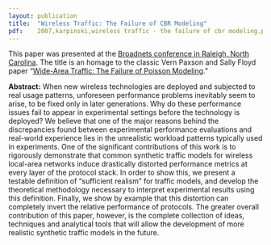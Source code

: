 ```yaml
---
layout: publication
title:  "Wireless Traffic: The Failure of CBR Modeling"
pdf:    2007,karpinski,wireless traffic - the failure of cbr modeling.pdf
---
```


This paper was presented at the [Broadnets conference in Raleigh, North Carolina](http://www.broadnets.org/2007/). The title is an homage to the classic Vern Paxson and Sally Floyd paper “[Wide-Area Traffic: The Failure of Poisson Modeling](http://portal.acm.org/citation.cfm?doid=190809.190338).”

**Abstract:** When new wireless technologies are deployed and subjected to real usage patterns, unforeseen performance problems inevitably seem to arise, to be fixed only in later generations. Why do these performance issues fail to appear in experimental settings before the technology is deployed? We believe that one of the major reasons behind the discrepancies found between experimental performance evaluations and real-world experience lies in the unrealistic workload patterns typically used in experiments. One of the significant contributions of this work is to rigorously demonstrate that common synthetic traffic models for wireless local-area networks induce drastically distorted performance metrics at every layer of the protocol stack. In order to show this, we present a testable definition of “sufficient realism” for traffic models, and develop the theoretical methodology necessary to interpret experimental results using this definition. Finally, we show by example that this distortion can completely invert the relative performance of protocols. The greater overall contribution of this paper, however, is the complete collection of ideas, techniques and analytical tools that will allow the development of more realistic synthetic traffic models in the future.
